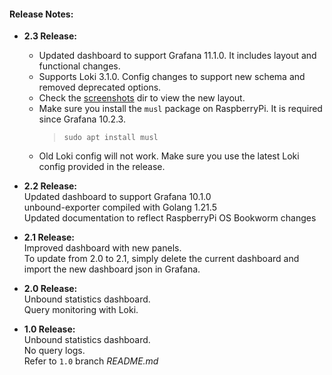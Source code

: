 #### Release Notes:
* **2.3 Release:**  
  - Updated dashboard to support Grafana 11.1.0. It includes layout and functional changes.  
  - Supports Loki 3.1.0. Config changes to support new schema and removed deprecated options.  
  - Check the [screenshots](https://github.com/ar51an/unbound-dashboard/tree/main/screenshots) dir to view the new layout.  
  - Make sure you install the `musl` package on RaspberryPi. It is required since Grafana 10.2.3.  
    > `sudo apt install musl`
  - Old Loki config will not work. Make sure you use the latest Loki config provided in the release.
  

* **2.2 Release:**  
  Updated dashboard to support Grafana 10.1.0  
  unbound-exporter compiled with Golang 1.21.5  
  Updated documentation to reflect RaspberryPi OS Bookworm changes

* **2.1 Release:**  
  Improved dashboard with new panels.  
  To update from 2.0 to 2.1, simply delete the current dashboard and import the new dashboard json in Grafana.

* **2.0 Release:**  
  Unbound statistics dashboard.  
  Query monitoring with Loki.

* **1.0 Release:**  
  Unbound statistics dashboard.  
  No query logs.  
  Refer to `1.0` branch _README.md_
